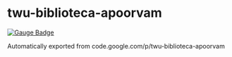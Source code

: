 # twu-biblioteca-apoorvam
[![Gauge Badge](https://cdn.rawgit.com/apoorvam/twu-biblioteca-apoorvam/master/Gauge_Badge.svg)](http://getgauge.io)

Automatically exported from code.google.com/p/twu-biblioteca-apoorvam
